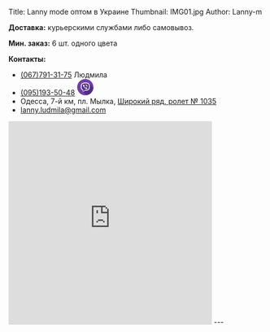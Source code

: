 Title: Lanny mode оптом в Украине
Thumbnail: IMG01.jpg
Author: Lanny-m




**Доставка:** курьерскими службами либо самовывоз.

**Мин. заказ:**	6 шт. одного цвета

**Контакты:**


* [(067)791-31-75](tel:+380677913175) Людмила
* [(095)193-50-48](tel:+380951935048) ![Viber](static/viber.png)
* Одесса, 7-й км, пл. Мылка, [Широкий ряд, ролет № 1035](https://g.page/r/CfRYqsa4Jp_uEAE)
* <lanny.ludmila@gmail.com>

<iframe src="https://www.google.com/maps/embed?pb=!1m18!1m12!1m3!1d2749.5416062801087!2d30.640659215590368!3d46.43796457912448!2m3!1f0!2f0!3f0!3m2!1i1024!2i768!4f13.1!3m3!1m2!1s0x0%3A0xee9f26b8c6aa58f4!2slanny-m.github.io!5e0!3m2!1sru!2sua!4v1619029023815!5m2!1sru!2sua" width="400" height="400" style="border:0;" allowfullscreen="" loading="lazy"></iframe>
---